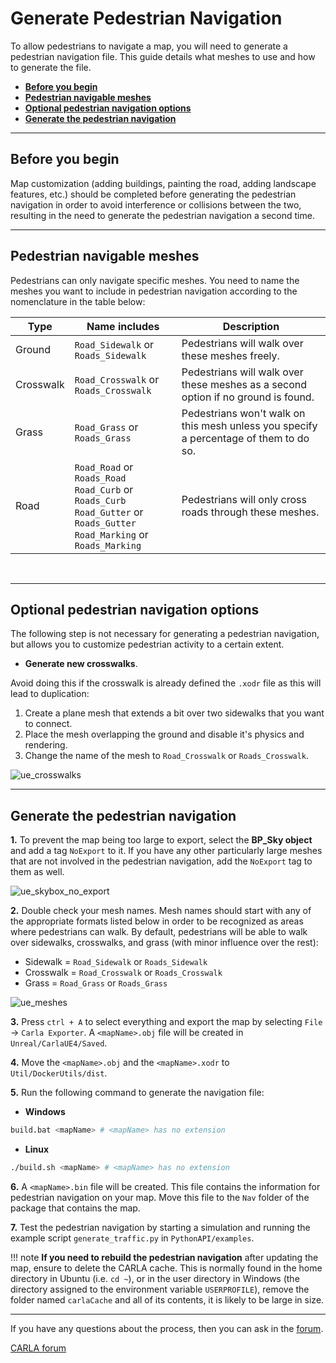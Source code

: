 # Generate Pedestrian Navigation

To allow pedestrians to navigate a map, you will need to generate a pedestrian navigation file. This guide details what meshes to use and how to generate the file.

- [__Before you begin__](#before-you-begin)
- [__Pedestrian navigable meshes__](#pedestrian-navigable-meshes)
- [__Optional pedestrian navigation options__](#optional-pedestrian-navigation-options)
- [__Generate the pedestrian navigation__](#generate-the-pedestrian-navigation)

---

## Before you begin

Map customization (adding buildings, painting the road, adding landscape features, etc.) should be completed before generating the pedestrian navigation in order to avoid interference or collisions between the two, resulting in the need to generate the pedestrian navigation a second time.

---

## Pedestrian navigable meshes

Pedestrians can only navigate specific meshes. You need to name the meshes you want to include in pedestrian navigation according to the nomenclature in the table below:

| Type | Name includes | Description |
|------|------------|-------------|
| Ground | `Road_Sidewalk` or `Roads_Sidewalk` | Pedestrians will walk over these meshes freely. |
| Crosswalk  | `Road_Crosswalk` or `Roads_Crosswalk` | Pedestrians will walk over these meshes as a second option if no ground is found. |
| Grass | `Road_Grass` or `Roads_Grass` | Pedestrians won't walk on this mesh unless you specify a percentage of them to do so. |
| Road | `Road_Road` or `Roads_Road` <br> `Road_Curb` or `Roads_Curb` <br> `Road_Gutter` or `Roads_Gutter` <br> `Road_Marking` or `Roads_Marking` | Pedestrians will only cross roads through these meshes. |

<br>

---

## Optional pedestrian navigation options

The following step is not necessary for generating a pedestrian navigation, but allows you to customize pedestrian activity to a certain extent.

- __Generate new crosswalks__.

Avoid doing this if the crosswalk is already defined the `.xodr` file as this will lead to duplication:

1. Create a plane mesh that extends a bit over two sidewalks that you want to connect.
2. Place the mesh overlapping the ground and disable it's physics and rendering.
3. Change the name of the mesh to `Road_Crosswalk` or `Roads_Crosswalk`.

![ue_crosswalks](../img/ue_crosswalks.jpg)  

---
## Generate the pedestrian navigation

__1.__ To prevent the map being too large to export, select the __BP_Sky object__ and add a tag `NoExport` to it. If you have any other particularly large meshes that are not involved in the pedestrian navigation, add the `NoExport` tag to them as well. 

![ue_skybox_no_export](../img/ue_noexport.png) 

__2.__ Double check your mesh names. Mesh names should start with any of the appropriate formats listed below in order to be recognized as areas where pedestrians can walk. By default, pedestrians will be able to walk over sidewalks, crosswalks, and grass (with minor influence over the rest):  

*   Sidewalk = `Road_Sidewalk` or `Roads_Sidewalk` 
*   Crosswalk = `Road_Crosswalk` or `Roads_Crosswalk` 
*   Grass = `Road_Grass` or `Roads_Grass`

![ue_meshes](../img/ue_meshes.jpg) 

__3.__ Press `ctrl + A` to select everything and export the map by selecting `File` -> `Carla Exporter`. A `<mapName>.obj` file will be created in `Unreal/CarlaUE4/Saved`.

__4.__ Move the `<mapName>.obj` and the `<mapName>.xodr` to `Util/DockerUtils/dist`.  

__5.__ Run the following command to generate the navigation file:  

*   __Windows__ 
```sh
build.bat <mapName> # <mapName> has no extension
```
*   __Linux__
```sh
./build.sh <mapName> # <mapName> has no extension
```

__6.__ A `<mapName>.bin` file will be created. This file contains the information for pedestrian navigation on your map. Move this file to the `Nav` folder of the package that contains the map.

__7.__ Test the pedestrian navigation by starting a simulation and running the example script `generate_traffic.py` in `PythonAPI/examples`.

!!! note
    **If you need to rebuild the pedestrian navigation** after updating the map, ensure to delete the CARLA cache. This is normally found in the home directory in Ubuntu (i.e. `cd ~`), or in the user directory in Windows (the directory assigned to the environment variable `USERPROFILE`), remove the folder named `carlaCache` and all of its contents, it is likely to be large in size. 


---

If you have any questions about the process, then you can ask in the [forum](https://github.com/carla-simulator/carla/discussions).



<div class="build-buttons">
<p>
<a href="https://github.com/carla-simulator/carla/discussions" target="_blank" class="btn btn-neutral" title="Go to the CARLA forum">
CARLA forum</a>
</p>
</div>